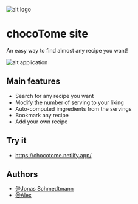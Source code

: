 ![alt logo](https://cdn.discordapp.com/attachments/710863830837886976/982219548038168576/unknown.png)

# chocoTome site

An easy way to find almost any recipe you want!

![alt application](https://cdn.discordapp.com/attachments/831473528565268520/982214373344940092/unknown.png)

## Main features

-   Search for any recipe you want
-   Modify the number of serving to your liking
-   Auto-computed imgredients from the servings
-   Bookmark any recipe
-   Add your own recipe

## Try it

-   https://chocotome.netlify.app/

## Authors

-   [@Jonas Schmedtmann](https://twitter.com/jonasschmedtman)
-   [@Alex](https://github.com/AxelG02)
